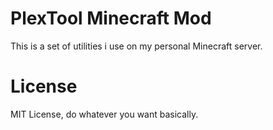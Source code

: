# PlexTool Minecraft Mod
This is a set of utilities i use on my personal Minecraft server.

# License
MIT License, do whatever you want basically.